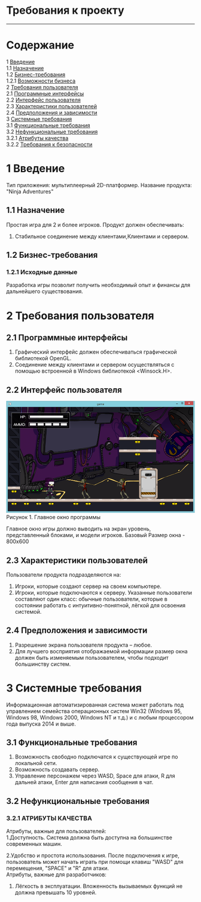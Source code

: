 # Требования к проекту
---

# Содержание
1 [Введение](#intro)  
1.1 [Назначение](#appointment)  
1.2 [Бизнес-требования](#business_requirements)  
1.2.1 [Возможности бизнеса](#business_opportunities)  
2 [Требования пользователя](#user_requirements)  
2.1 [Программные интерфейсы](#software_interfaces)  
2.2 [Интерфейс пользователя](#user_interface)  
2.3 [Характеристики пользователей](#user_specifications)  
2.4 [Предположения и зависимости](#assumptions_and_dependencies)  
3 [Системные требования](#system_requirements)  
3.1 [Функциональные требования](#functional_requirements)  
3.2 [Нефункциональные требования](#non-functional_requirements)  
3.2.1 [Атрибуты качества](#quality_attributes)  
3.2.2 [Требования к безопасности](#security_requirements)  

<a name="intro"/>

# 1 Введение

Тип приложения: мультиплеерный 2D-платформер.
Название продукта: "Ninja Adventures"

<a name="appointment"/>

## 1.1 Назначение
Простая игра для 2 и более игроков. Продукт должен обеспечивать:  
1) Стабильное соединение между клиентами,Клиентами и сервером.  
<a name="business_requirements"/>

## 1.2 Бизнес-требования

<a name="business_opportunities"/>

### 1.2.1 Исходные данные
Разработка игры позволит получить необходимый опыт и финансы для дальнейшего существования.

<a name="user_requirements"/>

# 2 Требования пользователя

<a name="software_interfaces"/>

## 2.1 Программные интерфейсы

1. Графический интерфейс должен обеспечиваться графической библиотекой OpenGL.
2. Соединение между клиентами и сервером осуществляться с помощью встроенной в Windows библиотекой <Winsock.H>.

<a name="user_interface"/>

## 2.2 Интерфейс пользователя
 
![Главное окно программы](https://github.com/VladSchuka/NinjaAdventures/blob/master/Images/Capture2.PNG)  
Рисунок 1. Главное окно программы

Главное окно игры должно выводить на экран уровень, представленный блоками, и модели игроков. Базовый Размер окна - 800х600  

<a name="user_specifications"/>

## 2.3 Характеристики пользователей
Пользователи продукта подразделяются на:  
1. Игроки, которые создают сервер на своем компьютере.
2. Игроки, которые подключаются к серверу. 
Указанные пользователи составляют один класс: обычные пользователи, которые в состоянии работать с интуитивно-понятной, лёгкой для освоения системой.

<a name="assumptions_and_dependencies"/>

## 2.4 Предположения и зависимости
1. Разрешение экрана пользователя продукта – любое.  
2. Для лучшего восприятия отображаемой информации размер окна должен быть изменяемым пользователем, чтобы подходит большинству систем.

<a name="system_requirements"/>

# 3 Системные требования
Информационная автоматизированная система может работать под управлением семейства операционных систем Win32 (Windows 95, Windows 98, Windows 2000, Windows NT и т.д.) и с любым процессором года выпуска 2014 и выше.

<a name="functional_requirements"/>

## 3.1 Функциональные требования
1. Возможность свободно подключатся к существующей игре по локальной сети. 
2. Возможность создавать сервер.
3. Управление персонажем через WASD, Space для атаки, R для дальней атаки, Enter для написания сообщения в чат. 

<a name="non-functional_requirements"/>

## 3.2 Нефункциональные требования

<a name="quality_attributes"/>

### 3.2.1 АТРИБУТЫ КАЧЕСТВА
Атрибуты, важные для пользователей:  
1.Доступность. Система должна быть доступна на большинстве современных машин. 

2.Удобство и простота использования. После подключения к игре, пользователь может начать играть при помощи клавиш "WASD" для перемещения, "SPACE" и "R" для атаки.  
Атрибуты, важные для разработчиков:  
1. Лёгкость в эксплуатации. Вложенность вызываемых функций не должна превышать 10 уровней.  
